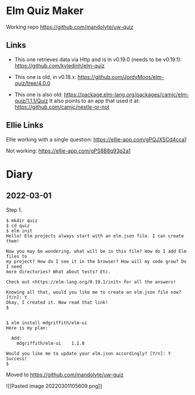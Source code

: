 # Elm Quiz Maker

Working repo https://github.com/mandolyte/uw-quiz

## Links

- This one retrieves data via Http and is in v0.19.0 (needs to be v0.19.1):
https://github.com/kyledinh/elm-quiz

- This one is old, in v0.18.x: https://github.com/JordyMoos/elm-quiz/tree/4.0.0

- This one is also old: 
https://package.elm-lang.org/packages/camjc/elm-quiz/1.1.1/Quiz
It also points to an app that used it at:
https://github.com/camjc/nestle-or-not

## Ellie Links
Ellie working with a single question:
https://ellie-app.com/gPQJXSCd4cca1

Not working: https://ellie-app.com/gPS8B8q93p2a1

# Diary

## 2022-03-01

Step 1.
```
$ mkdir quiz
$ cd quiz
$ elm init
Hello! Elm projects always start with an elm.json file. I can create them!

Now you may be wondering, what will be in this file? How do I add Elm files to
my project? How do I see it in the browser? How will my code grow? Do I need
more directories? What about tests? Etc.

Check out <https://elm-lang.org/0.19.1/init> for all the answers!

Knowing all that, would you like me to create an elm.json file now? [Y/n]: Y
Okay, I created it. Now read that link!
$ 


$ elm install mdgriffith/elm-ui
Here is my plan:
  
  Add:
    mdgriffith/elm-ui    1.1.8

Would you like me to update your elm.json accordingly? [Y/n]: Y
Success!
$ 
```

Moved to https://github.com/mandolyte/uw-quiz

![[Pasted image 20220301105609.png]]

